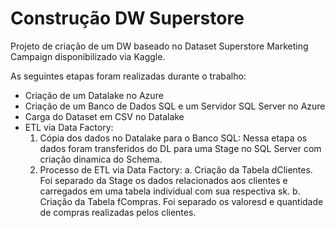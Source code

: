# Construção DW Superstore

Projeto de criação de um DW baseado no Dataset Superstore Marketing Campaign disponibilizado via Kaggle.

As seguintes etapas foram realizadas durante o trabalho:
* Criação de um Datalake no Azure
* Criação de um Banco de Dados SQL e um Servidor SQL Server no Azure
* Carga do Dataset em CSV no Datalake
* ETL via Data Factory:
    1. Cópia dos dados no Datalake para o Banco SQL: Nessa etapa os dados foram transferidos do DL para uma Stage no SQL Server com criação dinamica do Schema.
    2. Processo de ETL via Data Factory:
        a. Criação da Tabela dClientes. Foi separado da Stage os dados relacionados aos clientes e carregados em uma tabela individual com sua respectiva sk.
        b. Criação da Tabela fCompras. Foi separado os valoresd e quantidade de compras realizadas pelos clientes.
